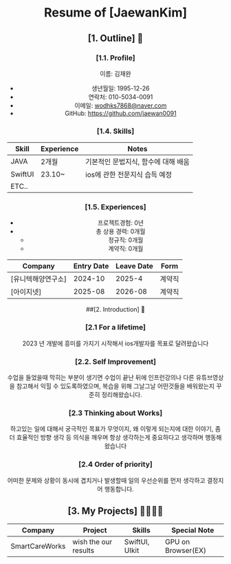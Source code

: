<div align="center">
	
# <h1>Resume of [JaewanKim]</h1>
 > 
  


## [1. Outline] 🙌
### [1.1. Profile]
이름: 김재완

   - 생년월일: 1995-12-26
   - 연락처: 010-5034-0091
   - 이메일: wodhks7868@naver.com
   - GitHub: https://github.com/jaewan0091
   
### [1.4. Skills]
Skill       | Experience | Notes
------------|------------|---------------------------
JAVA        | 2개월       | 기본적인 문법지식, 함수에 대해 배움
SwiftUI     | 23.10~     | ios에 관한 전문지식 습득 예정
ETC..       |            |


### [1.5. Experiences]
 - 프로젝트경험: 0년
 - 총 상용 경력: 0개월
   - 정규직: 0개월
   - 계약직: 0개월
   
Company | Entry Date | Leave Date | Form
--------|------------|------------|----------
[유니텍해양연구소]| 2024-10    | 2025-4    |계약직
[아이지넷]      | 2025-08    | 2026-08    |계약직

##[2. Introduction] 🧠

### [2.1 For a lifetime]
 2023 년 개발에 흥미를 가지기 시작해서 ios개발자를 목표로 달려왔습니다
 
### [2.2. Self Improvement]
 수업을 들었을때 막히는 부분이 생기면 수업이 끝난 뒤에 인프런강의나 다른 유튜브영상을 참고해서 익힐 수 있도록하였으며, 복습을 위해 그날그날 어떤것들을 배워왔는지 꾸준히 정리해왔습니다.
 
### [2.3 Thinking about Works]
하고있는 일에 대해서 궁극적인 목표가 무엇이지, 왜 이렇게 되는지에 대한 이야기, 좀 더 효율적인 방향 생각 등 의식을 깨우며 항상 생각하는게 중요하다고 생각하며 행동해왔습니다

### [2.4 Order of priority]
어떠한 문제와 상황이 동시에 겹치거나 발생할때 일의 우선순위를 먼저 생각하고 결정지어 행동합니다.

## [3. My Projects] 👨‍👩‍👧‍👦
Company        | Project                | Skills              | Special Note
---------------|------------------------|---------------------|---------------------
SmartCareWorks | wish the our results   | SwiftUI, UIkit      | GPU on Browser(EX)
